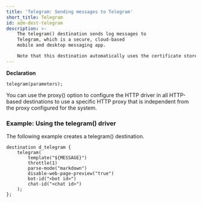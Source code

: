 ```yaml
---
title: 'Telegram: Sending messages to Telegram'
short_title: Telegram
id: adm-dest-telegram
description: >-
    The telegram() destination sends log messages to
    Telegram, which is a secure, cloud-based
    mobile and desktop messaging app.

    Note that this destination automatically uses the certificate store of the system (for details, see the curl cert documentation).
---
```


**Declaration**

```config
telegram(parameters);
```

You can use the proxy() option to configure the HTTP driver in all
HTTP-based destinations to use a specific HTTP proxy that is independent
from the proxy configured for the system.

### Example: Using the telegram() driver

The following example creates a telegram() destination.

```config
destination d_telegram {
    telegram(
        template("${MESSAGE}")
        throttle(1)
        parse-mode("markdown")
        disable-web-page-preview("true")
        bot-id("<bot id>")
        chat-id("<chat id>")
    );
};
```
